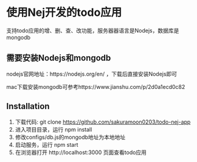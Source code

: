 # 使用Nej开发的todo应用
支持todo应用的增、删、查、改功能，服务器器语言是Nodejs，数据库是mongodb

## 需要安装Nodejs和mongodb
<p>nodejs官网地址：https://nodejs.org/en/ ，下载后直接安装Nodejs即可</p>
<p>mac下载安装mongodb可参考https://www.jianshu.com/p/2d0a1ecd0c82</p>

## Installation 
1. 下载代码: git clone https://github.com/sakuramoon0203/todo-nej-app 
2. 进入项目目录，运行 npm install 
3. 修改configs/db.js的mongodb地址为本地地址
4. 启动服务，运行 npm start 
5. 在浏览器打开 http://localhost:3000 页面查看todo应用
